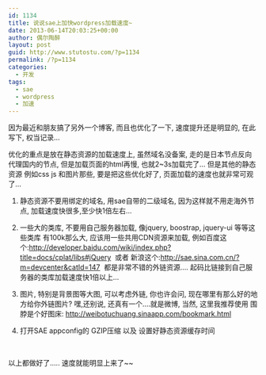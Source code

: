 ```yaml
---
id: 1134
title: 说说sae上加快wordpress加载速度~
date: 2013-06-14T20:03:25+00:00
author: 偶尔陶醉
layout: post
guid: http://www.stutostu.com/?p=1134
permalink: /?p=1134
categories:
  - 开发
tags:
  - sae
  - wordpress
  - 加速
---
```


因为最近和朋友搞了另外一个博客, 而且也优化了一下, 速度提升还是明显的, 在此写下, 权当记录...

优化的重点是放在静态资源的加载速度上, 虽然域名没备案, 走的是日本节点反向代理国内的节点, 但是加载页面的html再慢, 也就2~3s加载完了… 但是其他的静态资源 例如css js 和图片那些, 要是把这些优化好了, 页面加载的速度也就非常可观了...

1. 静态资源不要用绑定的域名, 用sae自带的二级域名, 因为这样就不用走海外节点, 加载速度快很多,至少快1倍左右...

2. 一些大的类库, 不要用自己服务器加载, 像jquery, boostrap, jquery-ui 等等这些类库 有100k那么大, 应该用一些共用CDN资源来加载, 例如百度这个:<http://developer.baidu.com/wiki/index.php?title=docs/cplat/libs#jQuery>  或者 新浪这个:<http://sae.sina.com.cn/?m=devcenter&catId=147>  都是非常不错的外链资源…. 起码比链接到自己服务器的类库加载速度快1倍以上...

3. 图片, 特别是背景图等大图, 可以考虑外链, 你也许会问, 现在哪里有那么好的地方给你外链图片? 嘿,还别说, 还真有一个….就是微博, 当然, 这里我推荐使用 围脖是个好图床: <http://weibotuchuang.sinaapp.com/bookmark.html>

4. 打开SAE appconfig的 GZIP压缩 以及 设置好静态资源缓存时间

 

以上都做好了….. 速度就能明显上来了~~